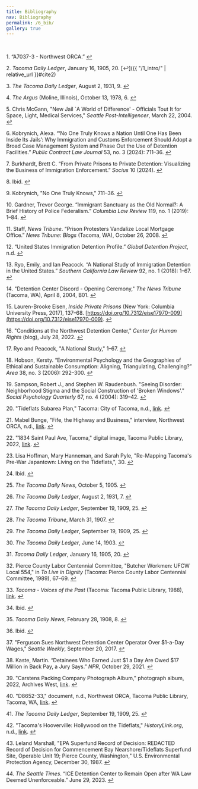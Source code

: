```yaml
---
title: Bibliography
nav: Bibliography
permalink: /6_bib/
gallery: true
---
```


<br>

<a id="ref1"></a>1. “A7037-3 - Northwest ORCA.” [↩](/1_intro/#cite1)  

<a id="ref2"></a>2. *Tacoma Daily Ledger*, January 16, 1905, 20. [↩]({{ "/1_intro/" | relative_url }}#cite2) 

<a id="ref3"></a>3. *The Tacoma Daily Ledger*, August 2, 1931, 9. [↩](/1_intro/#cite3)  

<a id="ref4"></a>4. *The Argus* (Moline, Illinois), October 13, 1978, 6. [↩](/1_intro/#ref4)  

<a id="ref5"></a>5. Chris McGann, "New Jail `A World of Difference' - Officials Tout It for Space, Light, Medical Services," *Seattle Post-Intelligencer*, March 22, 2004. [↩](/1_intro/#cite5)  

<a id="ref6"></a>6. Kobrynich, Alexa. “‘No One Truly Knows a Nation Until One Has Been Inside Its Jails’: Why Immigration and Customs Enforcement Should Adopt a Broad Case Management System and Phase Out the Use of Detention Facilities.” *Public Contract Law Journal* 53, no. 3 (2024): 711–36. [↩](/2_nwdc/#cite6)  

<a id="ref7"></a>7. Burkhardt, Brett C. “From Private Prisons to Private Detention: Visualizing the Business of Immigration Enforcement.” *Socius* 10 (2024). [↩](/2_nwdc/#cite7)  

<a id="ref8"></a>8. Ibid. [↩](/2_nwdc/#cite8)  

<a id="ref9"></a>9. Kobrynich, "No One Truly Knows," 711–36. [↩](/2_nwdc/#cite9)  

<a id="ref10"></a>10. Gardner, Trevor George. “Immigrant Sanctuary as the Old Normal?: A Brief History of Police Federalism.” *Columbia Law Review* 119, no. 1 (2019): 1–84. [↩](/2_nwdc/#cite10)  

<a id="ref11"></a>11. Staff, *News Tribune*. “Prison Protesters Vandalize Local Mortgage Office.” *News Tribune: Blogs* (Tacoma, WA), October 26, 2008. [↩](/2_nwdc/#cite11)  

<a id="ref12"></a>12. “United States Immigration Detention Profile.” *Global Detention Project*, n.d. [↩](/2_nwdc/#cite12)  

<a id="ref13"></a>13. Ryo, Emily, and Ian Peacock. “A National Study of Immigration Detention in the United States.” *Southern California Law Review* 92, no. 1 (2018): 1–67. [↩](/2_nwdc/#cite13)  

<a id="ref14"></a>14. "Detention Center Discord - Opening Ceremony," *The News Tribune* (Tacoma, WA), April 8, 2004, B01. [↩](/2_nwdc/#cite14)  

<a id="ref15"></a>15. Lauren-Brooke Eisen, *Inside Private Prisons* (New York: Columbia University Press, 2017), 137–68. [https://doi.org/10.7312/eise17970-009](https://doi.org/10.7312/eise17970-009). [↩](/2_nwdc/#cite15)  

<a id="ref16"></a>16. "Conditions at the Northwest Detention Center," *Center for Human Rights* (blog), July 28, 2022. [↩](/2_nwdc/#cite16)  

<a id="ref17"></a>17. Ryo and Peacock, "A National Study," 1–67. [↩](/2_nwdc/#cite17)  

<a id="ref18"></a>18. Hobson, Kersty. “Environmental Psychology and the Geographies of Ethical and Sustainable Consumption: Aligning, Triangulating, Challenging?” *Area* 38, no. 3 (2006): 292–300. [↩](/3_tideflats/#cite18)  

<a id="ref19"></a>19. Sampson, Robert J., and Stephen W. Raudenbush. "Seeing Disorder: Neighborhood Stigma and the Social Construction of 'Broken Windows'." *Social Psychology Quarterly* 67, no. 4 (2004): 319–42. [↩](/3_tideflats/#cite19)  

<a id="ref20"></a>20. "Tideflats Subarea Plan," Tacoma: City of Tacoma, n.d., [link](https://www.cityoftacoma.org/government/city_departments/planning_and_development_services/planning_services/current_initiatives_and_projects/tideflats_subarea_plan). [↩](/3_tideflats/#cite20)  

<a id="ref21"></a>21. Mabel Bunge, "Fife, the Highway and Business," interview, Northwest ORCA, n.d., [link](https://northwestroom.tacomalibrary.org/index.php/fife-the-highway-and-business-mabel-bunge-interview-no-51-tape-no-1). [↩](/3_tideflats/#cite21)  

<a id="ref22"></a>22. "1834 Saint Paul Ave, Tacoma," digital image, Tacoma Public Library, 2022, [link](https://tacomalibrary.contentdm.oclc.org/digital/collection/p17061coll1/id/86683/). [↩](/3_tideflats/#cite22)  

<a id="ref23"></a>23. Lisa Hoffman, Mary Hanneman, and Sarah Pyle, "Re-Mapping Tacoma's Pre-War Japantown: Living on the Tideflats,", 30. [↩](/3_tideflats/#cite23)  

<a id="ref24"></a>24. Ibid. [↩](/3_tideflats/#cite24)  

<a id="ref25"></a>25. *The Tacoma Daily News*, October 5, 1905. [↩](/3_tideflats/#cite25)  

<a id="ref26"></a>26. *The Tacoma Daily Ledger*, August 2, 1931, 7. [↩](/4_carstens/#cite26)  

<a id="ref27"></a>27. *The Tacoma Daily Ledger*, September 19, 1909, 25. [↩](/4_carstens/#cite27)  

<a id="ref28"></a>28. *The Tacoma Tribune*, March 31, 1907. [↩](/4_carstens/#cite28)  

<a id="ref29"></a>29. *The Tacoma Daily Ledger*, September 19, 1909, 25. [↩](/4_carstens/#cite29)  

<a id="ref30"></a>30. *The Tacoma Daily Ledger*, June 14, 1903. [↩](/4_carstens/#cite30)  

<a id="ref31"></a>31. *Tacoma Daily Ledger*, January 16, 1905, 20. [↩](/4_carstens/#cite31)  

<a id="ref32"></a>32. Pierce County Labor Centennial Committee, "Butcher Workmen: UFCW Local 554," in *To Live in Dignity* (Tacoma: Pierce County Labor Centennial Committee, 1989), 67–69. [↩](/4_carstens/#cite32)  

<a id="ref33"></a>33. *Tacoma - Voices of the Past* (Tacoma: Tacoma Public Library, 1988), [link](http://archive.org/details/B-001-014-607). [↩](/4_carstens/#cite33)  

<a id="ref34"></a>34. Ibid. [↩](/4_carstens/#cite34)  

<a id="ref35"></a>35. *Tacoma Daily News*, February 28, 1908, 8. [↩](/4_carstens/#cite35)  

<a id="ref36"></a>36. Ibid. [↩](/4_carstens/#cite36)  

<a id="ref37"></a>37. "Ferguson Sues Northwest Detention Center Operator Over $1-a-Day Wages," *Seattle Weekly*, September 20, 2017. [↩](/4_carstens/#cite37)  

<a id="ref38"></a>38. Kaste, Martin. “Detainees Who Earned Just $1 a Day Are Owed $17 Million in Back Pay, a Jury Says.” *NPR*, October 29, 2021. [↩](/4_carstens/#cite38)  

<a id="ref39"></a>39. "Carstens Packing Company Photograph Album," photograph album, 2022, Archives West, [link](https://archiveswest.orbiscascade.org/ark:/80444/xv98272). [↩](/5_legacy/#cite39)  

<a id="ref40"></a>40. "D8652-33," document, n.d., Northwest ORCA, Tacoma Public Library, Tacoma, WA, [link](https://northwestroom.tacomalibrary.org/index.php/d8652-33). [↩](/5_legacy/#cite40)  

<a id="ref41"></a>41. *The Tacoma Daily Ledger*, September 19, 1909, 25. [↩](/5_legacy/#cite41)  

<a id="ref42"></a>42. "Tacoma's Hooverville: Hollywood on the Tideflats," *HistoryLink.org*, n.d., [link](https://www.historylink.org/File/22604). [↩](/5_legacy/#cite42)  

<a id="ref43"></a>43. Leland Marshall, "EPA Superfund Record of Decision: REDACTED Record of Decision for Commencement Bay Nearshore/Tideflats Superfund Site, Operable Unit 19; Pierce County, Washington," U.S. Environmental Protection Agency, December 30, 1987. [↩](/5_legacy/#cite43)  

<a id="ref44"></a>44. *The Seattle Times*. “ICE Detention Center to Remain Open after WA Law Deemed Unenforceable.” June 29, 2023. [↩](/5_legacy/#cite44)   

<br>

